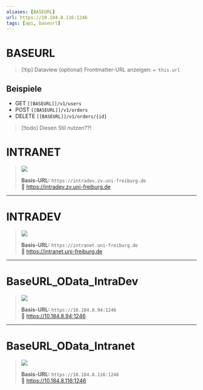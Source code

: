 ```yaml
---
aliases: [BASEURL]
url: https://10.184.8.116:1246
tags: [api, baseurl]
---
```


# BASEURL




> [!tip] Dataview (optional)
> Frontmatter-URL anzeigen: `= this.url`

## Beispiele
- GET `[[BASEURL]]/v1/users`
- POST `[[BASEURL]]/v1/orders`
- DELETE `[[BASEURL]]/v1/orders/{id}`



> [!todo] 
> Diesen Stil nutzen??! 
# INTRANET

> ![ ](https://img.shields.io/badge/Base%20URL-%20-7e57c2?style=for-the-badge)
>
> **Basis-URL:** `https://intradev.zv.uni-freiburg.de`  
> 🔗 <https://intradev.zv.uni-freiburg.de>

---

# INTRADEV

> ![ ](https://img.shields.io/badge/Base%20URL-%20-7e57c2?style=for-the-badge)
>
> **Basis-URL:** `https://intranet.uni-freiburg.de`  
> 🔗 <https://intranet.uni-freiburg.de>

---

# BaseURL_OData_IntraDev

> ![ ](https://img.shields.io/badge/ODATA%20Base%20URL-%20-7e57c2?style=for-the-badge)
>
> **Basis-URL:** `https://10.184.8.94:1246`  
> 🔗 <https://10.184.8.94:1246>

---

# BaseURL_OData_Intranet

> ![ ](https://img.shields.io/badge/ODATA%20Base%20URL-%20-7e57c2?style=for-the-badge)
>
> **Basis-URL:** `https://10.184.8.116:1246`  
> 🔗 <https://10.184.8.116:1246>
